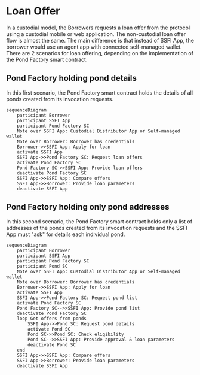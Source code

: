 # Loan Offer
In a custodial model, the Borrowers requests a loan offer from the protocol using a custodial mobile or web application. The non-custodial loan offer flow is almost the same. The main difference is that instead of SSFI App, the borrower would use an agent app with connected self-managed wallet.  
There are 2 scenarios for loan offering, depending on the implementation of the Pond Factory smart contract.  
## Pond Factory holding pond details
In this first scenario, the Pond Factory smart contract holds the details of all ponds created from its invocation requests.
```mermaid
sequenceDiagram
    participant Borrower
    participant SSFI App
    participant Pond Factory SC
    Note over SSFI App: Custodial Distributor App or Self-managed wallet
    Note over Borrower: Borrower has credentials
    Borrower->>SSFI App: Apply for loan
    activate SSFI App
    SSFI App->>Pond Factory SC: Request loan offers
    activate Pond Factory SC
    Pond Factory SC->>SSFI App: Provide loan offers
    deactivate Pond Factory SC
    SSFI App->>SSFI App: Compare offers
    SSFI App->>Borrower: Provide loan parameters
    deactivate SSFI App
```
## Pond Factory holding only pond addresses
In this second scenario, the Pond Factory smart contract holds only a list of addresses of the ponds created from its invocation requests and the SSFI App must "ask" for details each individual pond.
```mermaid
sequenceDiagram
    participant Borrower
    participant SSFI App
    participant Pond Factory SC
    participant Pond SC
    Note over SSFI App: Custodial Distributor App or Self-managed wallet
    Note over Borrower: Borrower has credentials
    Borrower->>SSFI App: Apply for loan
    activate SSFI App
    SSFI App->>Pond Factory SC: Request pond list
    activate Pond Factory SC
    Pond Factory SC-->>SSFI App: Provide pond list
    deactivate Pond Factory SC
    loop Get offers from ponds
        SSFI App->>Pond SC: Request pond details
        activate Pond SC
        Pond SC->>Pond SC: Check eligibility
        Pond SC-->>SSFI App: Provide approval & loan parameters
        deactivate Pond SC
    end
    SSFI App->>SSFI App: Compare offers
    SSFI App->>Borrower: Provide loan parameters
    deactivate SSFI App
```
